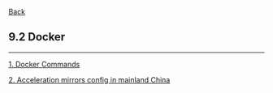 [Back](../../README.md)

## 9.2 Docker

<hr>

[1. Docker Commands](docker_command.md)

[2. Acceleration mirrors config in mainland China](acceleration_mirrors_config.md)